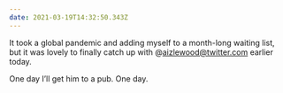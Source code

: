 ```yaml
---
date: 2021-03-19T14:32:50.343Z
---
```


It took a global pandemic and adding myself to a month-long waiting list, but it was lovely to finally catch up with @aizlewood@twitter.com earlier today.

One day I’ll get him to a pub. One day.
